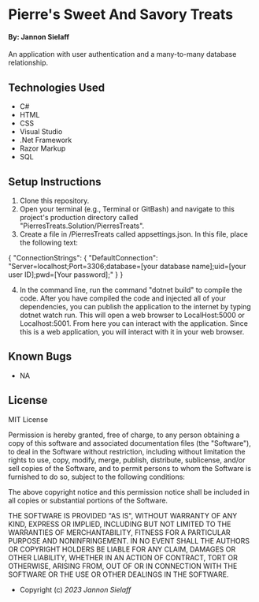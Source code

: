 # Pierre's Sweet And Savory Treats

#### By: Jannon Sielaff

An application with user authentication and a many-to-many database relationship.

## Technologies Used

* C#
* HTML
* CSS
* Visual Studio
* .Net Framework
* Razor Markup
* SQL

## Setup Instructions

1. Clone this repository.
2. Open your terminal (e.g., Terminal or GitBash) and navigate to this project's production directory called "PierresTreats.Solution/PierresTreats".
3. Create a file in /PierresTreats called appsettings.json.  In this file, place the following text:

{
  "ConnectionStrings": {
    "DefaultConnection": "Server=localhost;Port=3306;database=[your database name];uid=[your user ID];pwd=[Your password];"
  }
}

4. In the command line, run the command "dotnet build" to compile the code. After you have compiled the code and injected all of your dependencies, you can publish the application to the internet by typing dotnet watch run.  This will open a web browser to LocalHost:5000 or Localhost:5001.  From here you can interact with the application. Since this is a web application, you will interact with it in your web browser.


## Known Bugs

* NA

## License

MIT License

Permission is hereby granted, free of charge, to any person obtaining a copy of this software and associated documentation files (the "Software"), to deal in the Software without restriction, including without limitation the rights to use, copy, modify, merge, publish, distribute, sublicense, and/or sell copies of the Software, and to permit persons to whom the Software is furnished to do so, subject to the following conditions:

The above copyright notice and this permission notice shall be included in all copies or substantial portions of the Software.

THE SOFTWARE IS PROVIDED "AS IS", WITHOUT WARRANTY OF ANY KIND, EXPRESS OR IMPLIED, INCLUDING BUT NOT LIMITED TO THE WARRANTIES OF MERCHANTABILITY, FITNESS FOR A PARTICULAR PURPOSE AND NONINFRINGEMENT. IN NO EVENT SHALL THE AUTHORS OR COPYRIGHT HOLDERS BE LIABLE FOR ANY CLAIM, DAMAGES OR OTHER LIABILITY, WHETHER IN AN ACTION OF CONTRACT, TORT OR OTHERWISE, ARISING FROM, OUT OF OR IN CONNECTION WITH THE SOFTWARE OR THE USE OR OTHER DEALINGS IN THE SOFTWARE.

* Copyright (c) _2023_ _Jannon Sielaff_
